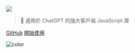 <!-- _coverpage.md -->

<img class="logo" src="https://media.chatgptjs.org/images/chatgpt.js-logo-dark-mode-padded-7000x777.png?latest">

> 🤖 適用於 ChatGPT 的強大客戶端 JavaScript 庫

[GitHub](https://github.com/KudoAI/chatgpt.js)
[開始使用](#⚡-導入庫)

<!-- background color -->

![color](transparent)
